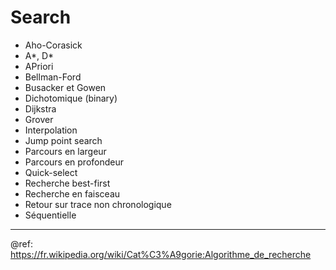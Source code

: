 # Search

- Aho-Corasick
- A*, D*
- APriori
- Bellman-Ford
- Busacker et Gowen
- Dichotomique (binary)
- Dijkstra
- Grover
- Interpolation
- Jump point search
- Parcours en largeur
- Parcours en profondeur
- Quick-select
- Recherche best-first
- Recherche en faisceau
- Retour sur trace non chronologique
- Séquentielle

--- 
@ref:  
https://fr.wikipedia.org/wiki/Cat%C3%A9gorie:Algorithme_de_recherche
